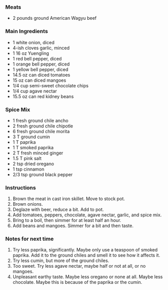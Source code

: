 ### Meats

- 2 pounds ground American Wagyu beef

### Main Ingredients

- 1 white onion, diced
- 4-ish cloves garlic, minced
- 1 16 oz Yuengling
- 1 red bell pepper, diced
- 1 orange bell pepper, diced
- 1 yellow bell pepper, diced
- 14.5 oz can diced tomatoes
- 15 oz can diced mangoes
- 1/4 cup semi-sweet chocolate chips
- 1/4 cup agave nectar
- 15.5 oz can red kidney beans

### Spice Mix

- 1 fresh ground chile ancho
- 2 fresh ground chile chipotle
- 6 fresh ground chile morita
- 3 T ground cumin
- 1 T paprika
- 1 T smoked paprika
- 2 T fresh minced ginger
- 1.5 T pink salt
- 2 tsp dried oregano
- 1 tsp cinnamon
- 2/3 tsp ground black pepper

### Instructions
1. Brown the meat in cast iron skillet. Move to stock pot.
2. Brown onions.
3. Deglaze with beer, reduce a bit. Add to pot.
4. Add tomatoes, peppers, chocolate, agave nectar, garlic, and spice mix.
5. Bring to a boil, then simmer for at least half an hour.
6. Add beans and mangoes. Simmer for a  bit and then taste.

### Notes for next time
1. Try less paprika, significantly. Maybe only use a teaspoon of smoked paprika. Add it to the ground chiles and smell it to see how it affects it.
2. Try less cumin, but more of the ground chiles.
3. Too sweet. Try less agave nectar, maybe half or not at all, or no mangoes.
4. Unpleasant earthy taste. Maybe less oregano or none at all. Maybe less chocolate. Maybe this is because of the paprika or the cumin.

